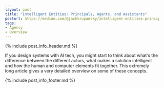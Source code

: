 ```yaml
---
layout: post
title: "Intelligent Entities: Principals, Agents, and Assistants"
posturl: https://medium.com/@jackkrupansky/intelligent-entities-principals-agents-and-assistants-8353639a4092
tags:
- Agency
- Overview
---
```


{% include post_info_header.md %}

If you design systems with AI tech, you might start to think about what's the difference between the different actors, what makes a solution intelligent and how the human and computer elements fit together. This extremely long article gives a very detailed overview on some of these concepts.

<!--more-->
{% include post_info_footer.md %}
